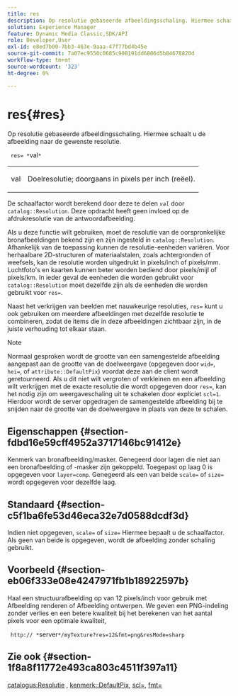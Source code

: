 ```yaml
---
title: res
description: Op resolutie gebaseerde afbeeldingsschaling. Hiermee schaalt u de afbeelding naar de gewenste resolutie.
solution: Experience Manager
feature: Dynamic Media Classic,SDK/API
role: Developer,User
exl-id: e8ed7b00-7bb3-463e-9aaa-47f77bd4b45e
source-git-commit: 7a07ec9550c0685c908191dd6806d5b84678820d
workflow-type: tm+mt
source-wordcount: '323'
ht-degree: 0%

---
```


# res{#res}

Op resolutie gebaseerde afbeeldingsschaling. Hiermee schaalt u de afbeelding naar de gewenste resolutie.

` res= *`val`*`

<table id="simpletable_E69F3709266749C4A165C90FF18FF5AA"> 
 <tr class="strow"> 
  <td class="stentry"> <p> <span class="varname"> val </span> </p> </td> 
  <td class="stentry"> <p>Doelresolutie; doorgaans in pixels per inch (reëel). </p> </td> 
 </tr> 
</table>

De schaalfactor wordt berekend door deze te delen *`val`* door `catalog::Resolution`. Deze opdracht heeft geen invloed op de afdrukresolutie van de antwoordafbeelding.

Als u deze functie wilt gebruiken, moet de resolutie van de oorspronkelijke bronafbeeldingen bekend zijn en zijn ingesteld in `catalog::Resolution`. Afhankelijk van de toepassing kunnen de resolutie-eenheden variëren. Voor herhaalbare 2D-structuren of materiaalstalen, zoals achtergronden of weefsels, kan de resolutie worden uitgedrukt in pixels/inch of pixels/mm. Luchtfoto&#39;s en kaarten kunnen beter worden bediend door pixels/mijl of pixels/km. In ieder geval de eenheden die worden gebruikt voor `catalog::Resolution` moet dezelfde zijn als de eenheden die worden gebruikt voor `res=`.

Naast het verkrijgen van beelden met nauwkeurige resoluties, `res=` kunt u ook gebruiken om meerdere afbeeldingen met dezelfde resolutie te combineren, zodat de items die in deze afbeeldingen zichtbaar zijn, in de juiste verhouding tot elkaar staan.

>[!NOTE]
>
>Normaal gesproken wordt de grootte van een samengestelde afbeelding aangepast aan de grootte van de doelweergave (opgegeven door `wid=`, `hei=`, of `attribute::DefaultPix`) voordat deze aan de client wordt geretourneerd. Als u dit niet wilt vergroten of verkleinen en een afbeelding wilt verkrijgen met de exacte resolutie die wordt opgegeven door `res=`, kan het nodig zijn om weergaveschaling uit te schakelen door expliciet `scl=1`. Hierdoor wordt de server opgedragen de samengestelde afbeelding bij te snijden naar de grootte van de doelweergave in plaats van deze te schalen.

## Eigenschappen {#section-fdbd16e59cff4952a3717146bc91412e}

Kenmerk van bronafbeelding/masker. Genegeerd door lagen die niet aan een bronafbeelding of -masker zijn gekoppeld. Toegepast op laag 0 is opgegeven voor `layer=comp`. Genegeerd als een van beide `scale=` of `size=` wordt opgegeven voor dezelfde laag.

## Standaard {#section-c5f1ba6fe53d46eca32e7d0588dcdf3d}

Indien niet opgegeven, `scale=` of `size=` Hiermee bepaalt u de schaalfactor. Als geen van beide is opgegeven, wordt de afbeelding zonder schaling gebruikt.

## Voorbeeld {#section-eb06f333e08e4247971fb1b18922597b}

Haal een structuurafbeelding op van 12 pixels/inch voor gebruik met Afbeelding renderen of Afbeelding ontwerpen. We geven een PNG-indeling zonder verlies en een betere kwaliteit bij het berekenen van het aantal pixels voor een optimale kwaliteit,

` http:// *`server`*/myTexture?res=12&fmt=png&resMode=sharp`

## Zie ook {#section-1f8a8f11772e493ca803c4511f397a11}

[catalogus:Resolutie](../../../../../is-api/image-catalog/image-serving-api-ref/c-image-catalog-reference/c-image-svg-data-reference/c-image-data-reference/r-resolution-cat.md#reference-de489f5f36b64bd0831749546f8728e1) , [kenmerk::DefaultPix](../../../../../is-api/image-catalog/image-serving-api-ref/c-image-catalog-reference/c-attributes-reference/r-defaultpix.md#reference-996b2c22b30f4fd9b970c84063306df1), [scl=](../../../../../is-api/http-ref/image-serving-api-ref/c-http-protocol-reference/c-command-reference/r-scl.md#reference-b2a74e493d0d407e98fe350551ba3fcc), [fmt=](../../../../../is-api/http-ref/image-serving-api-ref/c-http-protocol-reference/c-command-reference/r-is-http-fmt.md#reference-cdf10043423b45ba9fe15157fb3ae37a)
